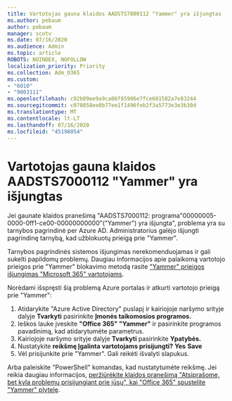 ```yaml
---
title: Vartotojas gauna klaidos AADSTS7000112 "Yammer" yra išjungtas
ms.author: pebaum
author: pebaum
manager: scotv
ms.date: 07/16/2020
ms.audience: Admin
ms.topic: article
ROBOTS: NOINDEX, NOFOLLOW
localization_priority: Priority
ms.collection: Adm_O365
ms.custom:
- "6010"
- "9003111"
ms.openlocfilehash: c92b09ee9a9ca06f85906e7fce601582a7e83244
ms.sourcegitcommit: c078058ee0b77ee1f1496feb2f3a5773e3e3b30d
ms.translationtype: MT
ms.contentlocale: lt-LT
ms.lasthandoff: 07/16/2020
ms.locfileid: "45198054"
---
```

# <a name="user-receives-error-aadsts7000112-yammer-is-disabled"></a>Vartotojas gauna klaidos AADSTS7000112 "Yammer" yra išjungtas

Jei gaunate klaidos pranešimą "AADSTS7000112: programa"00000005-0000-0ff1-ce00-00000000000"("Yammer") yra išjungta", problema yra su tarnybos pagrindinė per Azure AD. Administratorius galėjo išjungti pagrindinę tarnybą, kad užblokuotų prieigą prie "Yammer".

Tarnybos pagrindinės sistemos išjungimas nerekomenduojamas ir gali sukelti papildomų problemų. Daugiau informacijos apie palaikomą vartotojo prieigos prie "Yammer" blokavimo metodą rasite ["Yammer" prieigos išjungimas "Microsoft 365" vartotojams](https://docs.microsoft.com/yammer/manage-yammer-users/turn-off-user-access).  

Norėdami išspręsti šią problemą Azure portalas ir atkurti vartotojo prieigą prie "Yammer":

1.  Atidarykite "Azure Active Directory" puslapį ir kairiojoje naršymo srityje dalyje **Tvarkyti** pasirinkite **Įmonės taikomosios programos.**
3.  Ieškos lauke įveskite **"Office 365" "Yammer"** ir pasirinkite programos pavadinimą, kad atidarytumėte parametrus.
4.  Kairiojoje naršymo srityje dalyje **Tvarkyti** pasirinkite **Ypatybės.**
5.  Nustatykite **reikšmę Įgalinta vartotojams prisijungti?** **Yes** **Save**
6.  Vėl prisijunkite prie "Yammer". Gali reikėti išvalyti slapukus.

Arba paleiskite "PowerShell" komandas, kad nustatytumėte reikšmę. Jei reikia daugiau informacijos, [peržiūrėkite klaidos pranešimą "Atsiprašome, bet kyla problemų prisijungiant prie jūsų", kai "Office 365" spustelite "Yammer" plytelę](https://docs.microsoft.com/yammer/troubleshoot-problems/error-when-click-the-yammer-tile-in-office-365). 